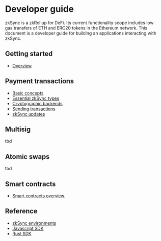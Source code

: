 # Developer guide

zkSync is a zkRollup for DeFi. Its current functionality scope includes low gas transfers of ETH and ERC20 tokens in the
Ethereum network. This document is a developer guide for building an applications interacting with zkSync.

## Getting started

- [Overview](overview.md)

## Payment transactions

- [Basic concepts](basic.md)
- [Essential zkSync types](../sdk/js/types.md)
- [Cryptographic backends](cryptography.md)
- [Sending transactions](sending_transactions.md)
- [zkSync updates](updates.md)

## Multisig

tbd

## Atomic swaps

tbd

## Smart contracts

- [Smart contracts overview](../faq/sc.md).

## Reference

- [zkSync environments](contracts.md)
- [Javascript SDK](../sdk/js)
- [Rust SDK](../sdk/rust)
